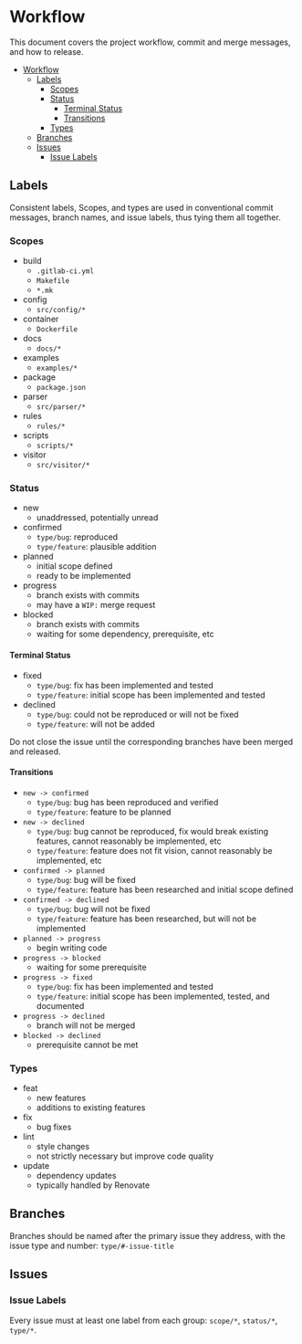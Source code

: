 # Workflow

This document covers the project workflow, commit and merge messages, and how to release.

- [Workflow](#Workflow)
  - [Labels](#Labels)
    - [Scopes](#Scopes)
    - [Status](#Status)
      - [Terminal Status](#Terminal-Status)
      - [Transitions](#Transitions)
    - [Types](#Types)
  - [Branches](#Branches)
  - [Issues](#Issues)
    - [Issue Labels](#Issue-Labels)

## Labels

Consistent labels, Scopes, and types are used in conventional commit messages, branch names, and issue labels, thus
tying them all together.

### Scopes

- build
  - `.gitlab-ci.yml`
  - `Makefile`
  - `*.mk`
- config
  - `src/config/*`
- container
  - `Dockerfile`
- docs
  - `docs/*`
- examples
  - `examples/*`
- package
  - `package.json`
- parser
  - `src/parser/*`
- rules
  - `rules/*`
- scripts
  - `scripts/*`
- visitor
  - `src/visitor/*`

### Status

- new
  - unaddressed, potentially unread
- confirmed
  - `type/bug`: reproduced
  - `type/feature`: plausible addition
- planned
  - initial scope defined
  - ready to be implemented
- progress
  - branch exists with commits
  - may have a `WIP:` merge request
- blocked
  - branch exists with commits
  - waiting for some dependency, prerequisite, etc

#### Terminal Status

- fixed
  - `type/bug`: fix has been implemented and tested
  - `type/feature`: initial scope has been implemented and tested
- declined
  - `type/bug`: could not be reproduced or will not be fixed
  - `type/feature`: will not be added

Do not close the issue until the corresponding branches have been merged and released.

#### Transitions

- `new -> confirmed`
  - `type/bug`: bug has been reproduced and verified
  - `type/feature`: feature to be planned
- `new -> declined`
  - `type/bug`: bug cannot be reproduced, fix would break existing features, cannot reasonably be implemented, etc
  - `type/feature`: feature does not fit vision, cannot reasonably be implemented, etc
- `confirmed -> planned`
  - `type/bug`: bug will be fixed
  - `type/feature`: feature has been researched and initial scope defined
- `confirmed -> declined`
  - `type/bug`: bug will not be fixed
  - `type/feature`: feature has been researched, but will not be implemented
- `planned -> progress`
  - begin writing code
- `progress -> blocked`
  - waiting for some prerequisite
- `progress -> fixed`
  - `type/bug`: fix has been implemented and tested
  - `type/feature`: initial scope has been implemented, tested, and documented
- `progress -> declined`
  - branch will not be merged
- `blocked -> declined`
  - prerequisite cannot be met

### Types

- feat
  - new features
  - additions to existing features
- fix
  - bug fixes
- lint
  - style changes
  - not strictly necessary but improve code quality
- update
  - dependency updates
  - typically handled by Renovate

## Branches

Branches should be named after the primary issue they address, with the issue type and number: `type/#-issue-title`

## Issues

### Issue Labels

Every issue must at least one label from each group: `scope/*`, `status/*`, `type/*`.
